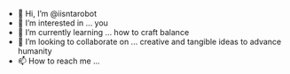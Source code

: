 - 👋 Hi, I’m @iisntarobot
- 👀 I’m interested in ... you
- 🌱 I’m currently learning ... how to craft balance
- 💞️ I’m looking to collaborate on ... creative and tangible ideas to advance humanity
- 📫 How to reach me ... 

<!---
iisntarobot/iisntarobot is a ✨ special ✨ repository because its `README.md` (this file) appears on your GitHub profile.
You can click the Preview link to take a look at your changes.
--->
